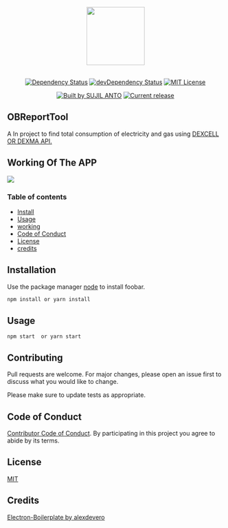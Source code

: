 <p align="center">
  <img src="https://cdn.rawgit.com/alexdevero/electron-react-webpack-boilerplate/master/docs/images/electron-react-webpack-boilerplate.png" width="135" align="center">
  <br>
  <br>
</p>

<p align="center">
  <a href="https://github.com/sujilnt/ObReportTool"><img alt="Dependency Status" src="https://david-dm.org/alexdevero/electron-react-webpack-boilerplate.svg?style=flat"></a>
  <a href="https://github.com/sujilnt/ObReportTool"><img alt="devDependency Status" src="https://david-dm.org/alexdevero/electron-react-webpack-boilerplate/dev-status.svg?style=flat"></a>
  <a href="http://opensource.org/licenses/MIT"><img alt="MIT License" src="https://img.shields.io/npm/l/express.svg"></a>
</p>

<p align="center">
  <a href="https://alexdevero.com"><img alt="Built by SUJIL ANTO " src="https://img.shields.io/badge/built%20by-Sujil Anto-brightgreen.svg?colorB=d30320"></a>
  <a href="https://github.com/alexdevero/electron-react-webpack-boilerplate/releases"><img alt="Current release" src="https://img.shields.io/github/release/alexdevero/electron-react-webpack-boilerplate.svg"></a>
</p>

## OBReportTool 

A In project to find total consumption of electricity and gas using <a href="https://anypoint.mulesoft.com/apiplatform/dexmatech/#/portals/organizations/e053f968-a025-4467-b68b-55f111b3ff05/apis/5694/versions/5676/pages/146617">DEXCELL OR DEXMA API. </a>

## Working Of The APP 
<img src="https://github.com/sujilnt/ObReportTool/blob/master/gif/app.gif" />

### Table of contents

* [Install](#Installation)
* [Usage](#usage)
* [working](#working-of-the-app)
* [Code of Conduct](#code-of-conduct)
* [License](#license)
* [credits](#credits)

## Installation

Use the package manager [node](https://nodejs.org/en/) to install foobar.

```bash
npm install or yarn install
```

## Usage
```
npm start  or yarn start
```

## Contributing
Pull requests are welcome. For major changes, please open an issue first to discuss what you would like to change.

Please make sure to update tests as appropriate.

## Code of Conduct

[Contributor Code of Conduct](code-of-conduct.md). By participating in this project you agree to abide by its terms.

## License
[MIT](https://choosealicense.com/licenses/mit/)

## Credits
[Electron-Boilerplate by alexdevero ](https://github.com/alexdevero/electron-react-webpack-boilerplate)

